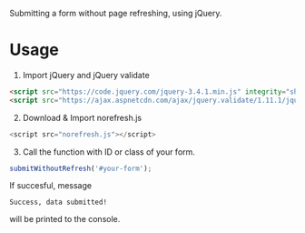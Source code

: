 Submitting a form without page refreshing, using jQuery.

# Usage

1. Import jQuery and jQuery validate

```html
<script src="https://code.jquery.com/jquery-3.4.1.min.js" integrity="sha256-CSXorXvZcTkaix6Yvo6HppcZGetbYMGWSFlBw8HfCJo=" crossorigin="anonymous"></script>
<script src="https://ajax.aspnetcdn.com/ajax/jquery.validate/1.11.1/jquery.validate.min.js"></script>
```
  
  2. Download & Import norefresh.js 
  ```javascript
  <script src="norefresh.js"></script>
  ```
  3. Call the function with ID or class of your form.
  ```javascript
  submitWithoutRefresh('#your-form');
  ```
  
  If succesful, message 
  ```
  Success, data submitted!
  ```
  will be printed to the console.
